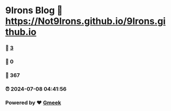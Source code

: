 # 9Irons Blog :link: https://Not9Irons.github.io/9Irons.github.io 
### :page_facing_up: [3](https://Not9Irons.github.io/9Irons.github.io/tag.html) 
### :speech_balloon: 0 
### :hibiscus: 367 
### :alarm_clock: 2024-07-08 04:41:56 
### Powered by :heart: [Gmeek](https://github.com/Meekdai/Gmeek)
